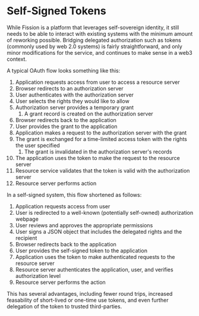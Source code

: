 # Self-Signed Tokens

While Fission is a platform that leverages self-sovereign identity, it still needs to be able to interact with existing systems with the minimum amount of reworking possible. Bridging delegated authorization such as tokens \(commonly used by web 2.0 systems\) is fairly straightforward, and only minor modifications for the service, and continues to make sense in a web3 context.

A typical OAuth flow looks something like this:

1. Application requests access from user to access a resource server
2. Browser redirects to an authorization server
3. User authenticates with the authorization server
4. User selects the rights they would like to allow
5. Authorization server provides a temporary grant
   1. A grant record is created on the authorization server
6. Browser redirects back to the application
7. User provides the grant to the application
8. Application makes a request to the authorization server with the grant
9. The grant is exchanged for a time-limited access token with the rights the user specified
   1. The grant is invalidated in the authorization server's records
10. The application uses the token to make the request to the resource server
11. Resource service validates that the token is valid with the authorization server
12. Resource server performs action

In a self-signed system, this flow shortened as follows:

1. Application requests access from user
2. User is redirected to a well-known \(potentially self-owned\) authorization webpage
3. User reviews and approves the appropriate permissions
4. User signs a JSON object that includes the delegated rights and the recipient
5. Browser redirects back to the application
6. User provides the self-signed token to the application
7. Application uses the token to make authenticated requests to the resource server
8. Resource server authenticates the application, user, and verifies authorization level
9. Resource server performs the action

This has several advantages, including fewer round trips, increased feasability of short-lived or one-time use tokens, and even further delegation of the token to trusted third-parties.

